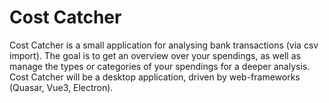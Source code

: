 # Cost Catcher
Cost Catcher is a small application for analysing bank transactions (via csv import). The goal is to get an overview over your spendings, as well as manage the types or categories of your spendings for a deeper analysis.
Cost Catcher will be a desktop application, driven by web-frameworks (Quasar, Vue3, Electron).
